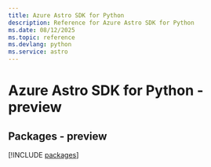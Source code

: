 ```yaml
---
title: Azure Astro SDK for Python
description: Reference for Azure Astro SDK for Python
ms.date: 08/12/2025
ms.topic: reference
ms.devlang: python
ms.service: astro
---
```

# Azure Astro SDK for Python - preview
## Packages - preview
[!INCLUDE [packages](astro-index.md)]